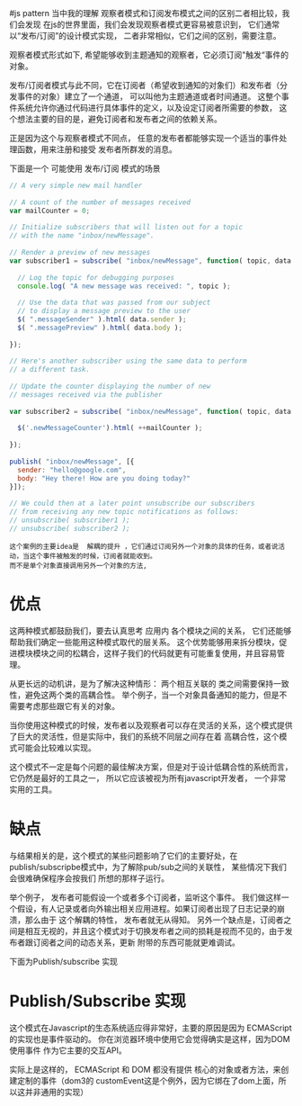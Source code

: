 #js pattern 当中我的理解
	观察者模式和订阅发布模式之间的区别二者相比较，我们会发现 在js的世界里面，我们会发现观察者模式更容易被意识到，
它们通常 以“发布/订阅”的设计模式实现， 二者非常相似，它们之间的区别，需要注意。

观察者模式形式如下, 希望能够收到主题通知的观察者，它必须订阅"触发“事件的对象。

发布/订阅者模式与此不同，它在订阅者（希望收到通知的对象们）和发布者（分发事件的对象）建立了一个通道，
可以叫他为主题通道或者时间通道。  这整个事件系统允许你通过代码进行具体事件的定义，以及设定订阅者所需要的参数，
这个想法主要的目的是，避免订阅者和发布者之间的依赖关系。

正是因为这个与观察者模式不同点， 任意的发布者都能够实现一个适当的事件处理函数，用来注册和接受 发布者所群发的消息。

下面是一个 可能使用  发布/订阅 模式的场景
```javascript
// A very simple new mail handler
 
// A count of the number of messages received
var mailCounter = 0;
 
// Initialize subscribers that will listen out for a topic
// with the name "inbox/newMessage".
 
// Render a preview of new messages
var subscriber1 = subscribe( "inbox/newMessage", function( topic, data ) {
 
  // Log the topic for debugging purposes
  console.log( "A new message was received: ", topic );
 
  // Use the data that was passed from our subject
  // to display a message preview to the user
  $( ".messageSender" ).html( data.sender );
  $( ".messagePreview" ).html( data.body );
 
});
 
// Here's another subscriber using the same data to perform
// a different task.
 
// Update the counter displaying the number of new
// messages received via the publisher
 
var subscriber2 = subscribe( "inbox/newMessage", function( topic, data ) {
 
  $('.newMessageCounter').html( ++mailCounter );
 
});
 
publish( "inbox/newMessage", [{
  sender: "hello@google.com",
  body: "Hey there! How are you doing today?"
}]);
 
// We could then at a later point unsubscribe our subscribers
// from receiving any new topic notifications as follows:
// unsubscribe( subscriber1 );
// unsubscribe( subscriber2 );

```
	这个案例的主要idea是  解耦的提升 ，它们通过订阅另外一个对象的具体的任务，或者说活动，当这个事件被触发的时候，订阅者就能收到。
	而不是单个对象直接调用另外一个对象的方法,

# 优点
这两种模式都鼓励我们，要去认真思考 应用内 各个模块之间的关系， 它们还能够帮助我们确定一些能用这种模式取代的层关系。
这个优势能够用来拆分模块，促进模块模块之间的松耦合，这样子我们的代码就更有可能重复使用，并且容易管理。

从更长远的动机讲，是为了解决这种情形：  两个相互关联的 类之间需要保持一致性，避免这两个类的高耦合性。
举个例子，当一个对象具备通知的能力，但是不需要考虑那些跟它有关的对象。

当你使用这种模式的时候，发布者以及观察者可以存在灵活的关系，这个模式提供了巨大的灵活性，但是实际中，我们的系统不同层之间存在着
高耦合性，这个模式可能会比较难以实现。

这个模式不一定是每个问题的最佳解决方案，但是对于设计低耦合性的系统而言，它仍然是最好的工具之一，
所以它应该被视为所有javascript开发者，
一个非常实用的工具。
# 缺点
与结果相关的是，这个模式的某些问题影响了它们的主要好处，在publish/subscripbe模式中，为了解除pub/sub之间的关联性， 某些情况下我们会很难确保程序会按我们
所想的那样子运行。

举个例子， 发布者可能假设一个或者多个订阅者，监听这个事件。
我们做这样一个假设，有人记录或者向外输出相关应用进程。如果订阅者出现了日志记录的崩溃，那么由于 这个解耦的特性， 发布者就无从得知。
另外一个缺点是，订阅者之间是相互无视的，并且这个模式对于切换发布者之间的损耗是视而不见的，由于发布者跟订阅者之间的动态关系，更新
附带的东西可能就更难调试。

下面为Publish/subscribe 实现


# Publish/Subscribe 实现 
这个模式在Javascript的生态系统适应得非常好，主要的原因是因为 ECMAScript 的实现也是事件驱动的。
你在浏览器环境中使用它会觉得确实是这样，因为DOM 使用事件 作为它主要的交互API。

实际上是这样的， ECMAScript 和 DOM 都没有提供 核心的对象或者方法，来创建定制的事件（dom3的 customEvent这是个例外，因为它绑在了dom上面，所以这并非通用的实现）